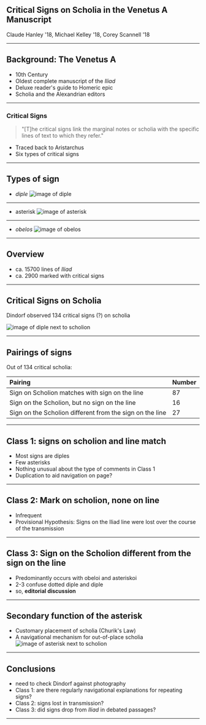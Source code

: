 ## Critical Signs on Scholia in the Venetus A Manuscript ##

Claude Hanley '18, Michael Kelley '18, Corey Scannell '18

---

## Background: The Venetus A ##

- 10th Century
- Oldest complete manuscript of the *Iliad*
- Deluxe reader's guide to Homeric epic
- Scholia and the Alexandrian editors

---

### Critical Signs ###

>"[T]he critical signs link the marginal notes or scholia with the specific lines of text to which they refer."


- Traced back to Aristarchus
- Six types of critical signs


---


## Types of sign ##

- *diple*
![image of *diple*](https://raw.githubusercontent.com/cjschu17/hcil-21/master/diple.jpg)

---

- asterisk
![image of asterisk](https://raw.githubusercontent.com/cjschu17/hcil-21/master/asterisk.jpg)

---

- *obelos*
![image of *obelos*](https://raw.githubusercontent.com/cjschu17/hcil-21/master/obelos.jpg)


---


## Overview ##

- ca. 15700 lines of *Iliad*
- ca. 2900 marked with critical signs



---

## Critical Signs on Scholia ##

Dindorf observed 134 critical signs (?) on scholia

![image of diple next to scholion](https://raw.githubusercontent.com/cjschu17/hcil-21/master/diple%20next%20to%20scholion.jpg)

---

## Pairings of signs ##

Out of 134 critical scholia:


| Pairing                                                  | Number |
|:---------------------------------------------------------|:-------|
| Sign on Scholion matches with sign on the line           | 87     |
| Sign on the Scholion, but no sign on the line            | 16     |
| Sign on the Scholion different from the sign on the line | 27     |


---

## Class 1: signs on scholion and line  match ##

- Most signs are diples
- Few asterisks
- Nothing unusual about the type of comments in Class 1
- Duplication to aid navigation on page?

---

## Class 2:  Mark on scholion, none on line ##

- Infrequent
- Provisional Hypothesis: Signs on the Iliad line were lost over the course of the transmission

---

## Class 3: Sign on the Scholion different from the sign on the line ##

- Predominantly occurs with obeloi and asteriskoi
- 2-3 confuse dotted diple and diple
- so, **editorial discussion**


---

## Secondary function of the asterisk ##

- Customary placement of scholia (Churik's Law)
- A navigational mechanism for out-of-place scholia
![image of asterisk next to scholion](https://raw.githubusercontent.com/cjschu17/hcil-21/master/asterisk%20with%20scholion.jpg)

---


## Conclusions ##


- need to check Dindorf against photography
- Class 1: are there regularly navigational explanations for repeating signs?
- Class 2: signs lost in transmission?
- Class 3: did signs drop from *Iliad* in debated passages?


---
